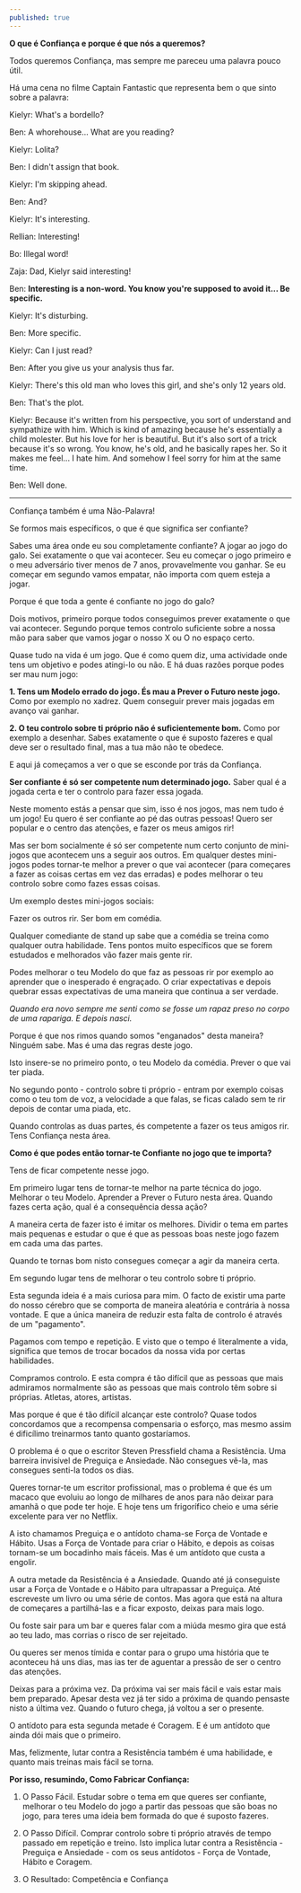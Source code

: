 ```yaml
---
published: true
---
```


**O que é Confiança e porque é que nós a queremos?**

Todos queremos Confiança, mas sempre me pareceu uma palavra pouco útil.

Há uma cena no filme Captain Fantastic que representa bem o que sinto sobre a palavra:

Kielyr: What's a bordello?

Ben: A whorehouse... What are you reading?

Kielyr: Lolita?

Ben: I didn't assign that book.

Kielyr: I'm skipping ahead.

Ben: And?

Kielyr: It's interesting.

Rellian: Interesting!

Bo: Illegal word!

Zaja: Dad, Kielyr said interesting!

Ben: **Interesting is a non-word. You know you're supposed to avoid it... Be specific.**

Kielyr: It's disturbing.

Ben: More specific.

Kielyr: Can I just read?

Ben: After you give us your analysis thus far.

Kielyr: There's this old man who loves this girl, and she's only 12 years old.

Ben: That's the plot.

Kielyr: Because it's written from his perspective, you sort of understand and sympathize with him. Which is kind of amazing because he's essentially a child molester. But his love for her is beautiful. But it's also sort of a trick because it's so wrong. You know, he's old, and he basically rapes her. So it makes me feel... I hate him. And somehow I feel sorry for him at the same time.

Ben: Well done.

----------------------

Confiança também é uma Não-Palavra! 

Se formos mais específicos, o que é que significa ser confiante?

Sabes uma área onde eu sou completamente confiante? A jogar ao jogo do galo. Sei exatamente o que vai acontecer. Seu eu começar o jogo primeiro e o meu adversário tiver menos de 7 anos, provavelmente vou ganhar. Se eu começar em segundo vamos empatar, não importa com quem esteja a jogar.

Porque é que toda a gente é confiante no jogo do galo?

Dois motivos, primeiro porque todos conseguimos prever exatamente o que vai acontecer. Segundo porque temos controlo suficiente sobre a nossa mão para saber que vamos jogar o nosso X ou O no espaço certo.

Quase tudo na vida é um jogo. Que é como quem diz, uma actividade onde tens um objetivo e podes atingi-lo ou não. E há duas razões porque podes ser mau num jogo:

**1. Tens um Modelo errado do jogo. És mau a Prever o Futuro neste jogo.** Como por exemplo no xadrez. Quem conseguir prever mais jogadas em avanço vai ganhar.

**2. O teu controlo sobre ti próprio não é suficientemente bom.** Como por exemplo a desenhar. Sabes exatamente o que é suposto fazeres e qual deve ser o resultado final, mas a tua mão não te obedece.

E aqui já começamos a ver o que se esconde por trás da Confiança. 

**Ser confiante é só ser competente num determinado jogo.** Saber qual é a jogada certa e ter o controlo para fazer essa jogada.

Neste momento estás a pensar que sim, isso é nos jogos, mas nem tudo é um jogo! Eu quero é ser confiante ao pé das outras pessoas! Quero ser popular e o centro das atenções, e fazer os meus amigos rir!

Mas ser bom socialmente é só ser competente num certo conjunto de mini-jogos que acontecem uns a seguir aos outros. Em qualquer destes mini-jogos podes tornar-te melhor a prever o que vai acontecer (para começares a fazer as coisas certas em vez das erradas) e podes melhorar o teu controlo sobre como fazes essas coisas.

Um exemplo destes mini-jogos sociais:

Fazer os outros rir. Ser bom em comédia.

Qualquer comediante de stand up sabe que a comédia se treina como qualquer outra habilidade. Tens pontos muito específicos que se forem estudados e melhorados vão fazer mais gente rir.

Podes melhorar o teu Modelo do que faz as pessoas rir por exemplo ao aprender que o inesperado é engraçado. O criar expectativas e depois quebrar essas expectativas de uma maneira que continua a ser verdade.

_Quando era novo sempre me senti como se fosse um rapaz preso no corpo de uma rapariga.
E depois nasci._

Porque é que nos rimos quando somos "enganados" desta maneira? Ninguém sabe. Mas é uma das regras deste jogo.

Isto insere-se no primeiro ponto, o teu Modelo da comédia. Prever o que vai ter piada. 

No segundo ponto - controlo sobre ti próprio - entram por exemplo coisas como o teu tom de voz, a velocidade a que falas, se ficas calado sem te rir depois de contar uma piada, etc.

Quando controlas as duas partes, és competente a fazer os teus amigos rir. Tens Confiança nesta área.

**Como é que podes então tornar-te Confiante no jogo que te importa?**

Tens de ficar competente nesse jogo.

Em primeiro lugar tens de tornar-te melhor na parte técnica do jogo. Melhorar o teu Modelo. Aprender a Prever o Futuro nesta área. Quando fazes certa ação, qual é a consequência dessa ação?

A maneira certa de fazer isto é imitar os melhores. Dividir o tema em partes mais pequenas e estudar o que é que as pessoas boas neste jogo fazem em cada uma das partes.

Quando te tornas bom nisto consegues começar a agir da maneira certa.

Em segundo lugar tens de melhorar o teu controlo sobre ti próprio.

Esta segunda ideia é a mais curiosa para mim. O facto de existir uma parte do nosso cérebro que se comporta de maneira aleatória e contrária à nossa vontade. E que a única maneira de reduzir esta falta de controlo é através de um "pagamento".

Pagamos com tempo e repetição. E visto que o tempo é literalmente a vida, significa que temos de trocar bocados da nossa vida por certas habilidades.

Compramos controlo. E esta compra é tão difícil que as pessoas que mais admiramos normalmente são as pessoas que mais controlo têm sobre si próprias. Atletas, atores, artistas.

Mas porque é que é tão difícil alcançar este controlo? Quase todos concordamos que a recompensa compensaria o esforço, mas mesmo assim é dificílimo treinarmos tanto quanto gostaríamos.

O problema é o que o escritor Steven Pressfield chama a Resistência. Uma barreira invisível de Preguiça e Ansiedade. Não consegues vê-la, mas consegues senti-la todos os dias.

Queres tornar-te um escritor profissional, mas o problema é que és um macaco que evoluiu ao longo de milhares de anos para não deixar para amanhã o que pode ter hoje. E hoje tens um frigorífico cheio e uma série excelente para ver no Netflix.

A isto chamamos Preguiça e o antídoto chama-se Força de Vontade e Hábito. Usas a Força de Vontade para criar o Hábito, e depois as coisas tornam-se um bocadinho mais fáceis. Mas é um antídoto que custa a engolir.

A outra metade da Resistência é a Ansiedade. Quando até já conseguiste usar a Força de Vontade e o Hábito para ultrapassar a Preguiça. Até escreveste um livro ou uma série de contos. Mas agora que está na altura de começares a partilhá-las e a ficar exposto, deixas para mais logo.

Ou foste sair para um bar e queres falar com a miúda mesmo gira que está ao teu lado, mas corrias o risco de ser rejeitado.

Ou queres ser menos tímida e contar para o grupo uma história que te aconteceu há uns dias, mas ias ter de aguentar a pressão de ser o centro das atenções.

Deixas para a próxima vez. Da próxima vai ser mais fácil e vais estar mais bem preparado. Apesar desta vez já ter sido a próxima de quando pensaste nisto a última vez. Quando o futuro chega, já voltou a ser o presente.

O antídoto para esta segunda metade é Coragem. E é um antídoto que ainda dói mais que o primeiro.

Mas, felizmente, lutar contra a Resistência também é uma habilidade, e quanto mais treinas mais fácil se torna.

**Por isso, resumindo, Como Fabricar Confiança:**

1. O Passo Fácil. Estudar sobre o tema em que queres ser confiante, melhorar o teu Modelo do jogo a partir das pessoas que são boas no jogo, para teres uma ideia bem formada do que é suposto fazeres.

2. O Passo Difícil. Comprar controlo sobre ti próprio através de tempo passado em repetição e treino. Isto implica lutar contra a Resistência - Preguiça e Ansiedade - com os seus antídotos - Força de Vontade, Hábito e Coragem.

3. O Resultado: Competência e Confiança